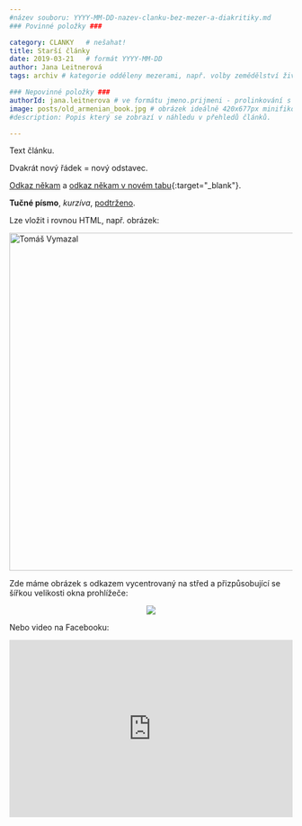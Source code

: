 ```yaml
---
#název souboru: YYYY-MM-DD-nazev-clanku-bez-mezer-a-diakritiky.md
### Povinné položky ###

category: CLANKY   # nešahat!
title: Starší články
date: 2019-03-21   # formát YYYY-MM-DD
author: Jana Leitnerová
tags: archiv # kategorie odděleny mezerami, např. volby zemědělství životní-prostředí piráti (viz https://jihomoravsky.pirati.cz/tags/)

### Nepovinné položky ###
authorId: jana.leitnerova # ve formátu jmeno.prijmeni - prolinkování s profilem přes uid
image: posts/old_armenian_book.jpg # obrázek ideálně 420x677px minifikovaný přes https://tinypng.com/
#description: Popis který se zobrazí v náhledu v přehledů článků.

---
```


Text článku.

Dvakrát nový řádek = nový odstavec.

[Odkaz někam](http://www.google.com) a [odkaz někam v novém tabu](http://www.google.com){:target="_blank"}.

**Tučné písmo**, *kurzíva*, <ins>podtrženo</ins>.


Lze vložit i rovnou HTML, např. obrázek:

<img class="hlavni" 
  src="https://www.piratskelisty.cz/upload/thumbs/w600/2285.jpg"
  alt="Tomáš Vymazal"
  title="Tomáš Vymazal"
  width="600">

Zde máme obrázek s odkazem vycentrovaný na střed a přizpůsobující se šířkou velikosti okna prohlížeče:

<div style="text-align:center"><a href="https://jihomoravsky.pirati.cz/assets/img/posts/nadzemka_mapa_full.png" target="_blank">
<img src="https://jihomoravsky.pirati.cz/assets/img/posts/nadzemka_mapa_preview.png" style="max-width:100%">
</a></div>

Nebo video na Facebooku:

<iframe src="https://www.facebook.com/plugins/video.php?href=https%3A%2F%2Fwww.facebook.com%2Fceska.piratska.strana%2Fvideos%2F10155685675539039%2F&show_text=0&width=560"
width="560" height="315" style="border:none;overflow:hidden;max-width: 100%;"
scrolling="no" 
frameborder="0" 
allowTransparency="true" 
allowFullScreen="true">
</iframe>
